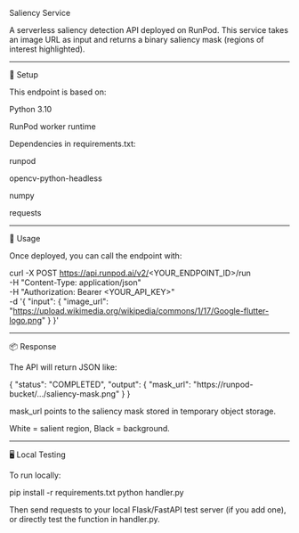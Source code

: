 Saliency Service

A serverless saliency detection API deployed on RunPod.
This service takes an image URL as input and returns a binary saliency mask (regions of interest highlighted).


---

🔧 Setup

This endpoint is based on:

Python 3.10

RunPod worker runtime

Dependencies in requirements.txt:

runpod

opencv-python-headless

numpy

requests




---

🚀 Usage

Once deployed, you can call the endpoint with:

curl -X POST https://api.runpod.ai/v2/<YOUR_ENDPOINT_ID>/run \
  -H "Content-Type: application/json" \
  -H "Authorization: Bearer <YOUR_API_KEY>" \
  -d '{
    "input": {
      "image_url": "https://upload.wikimedia.org/wikipedia/commons/1/17/Google-flutter-logo.png"
    }
  }'


---

📦 Response

The API will return JSON like:

{
  "status": "COMPLETED",
  "output": {
    "mask_url": "https://runpod-bucket/.../saliency-mask.png"
  }
}

mask_url points to the saliency mask stored in temporary object storage.

White = salient region, Black = background.



---

🖥️ Local Testing

To run locally:

pip install -r requirements.txt
python handler.py

Then send requests to your local Flask/FastAPI test server (if you add one), or directly test the function in handler.py.

